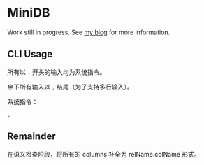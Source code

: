 # MiniDB

Work still in progress. See [my blog](https://ssine.cc/2019-1-24/dbms-implementation-1) for more information.

## CLI Usage

所有以 `.` 开头的输入均为系统指令。

余下所有输入以 `;` 结尾（为了支持多行输入）。

系统指令：

```text
.
```

## Remainder

在语义检查阶段，将所有的 columns 补全为 relName.colName 形式。
